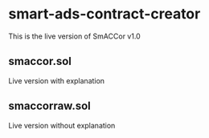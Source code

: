# smart-ads-contract-creator
This is the live version of SmACCor v1.0
## smaccor.sol
Live version with explanation 
## smaccorraw.sol
Live version without explanation 
